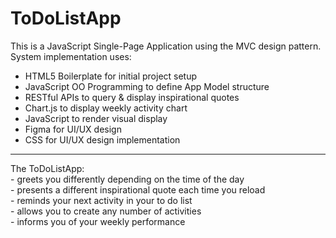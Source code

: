 # ToDoListApp

This is a JavaScript Single-Page Application using the MVC design pattern.<br>
System implementation uses:
- HTML5 Boilerplate for initial project setup
- JavaScript OO Programming to define App Model structure
- RESTful APIs to query & display inspirational quotes
- Chart.js to display weekly activity chart
- JavaScript to render visual display
- Figma for UI/UX design
- CSS for UI/UX design implementation

<hr> 
The ToDoListApp:<br>
- greets you differently depending on the time of the day<br>
- presents a different inspirational quote each time you reload<br>
- reminds your next activity in your to do list<br>
- allows you to create any number of activities<br>
- informs you of your weekly performance<br>
